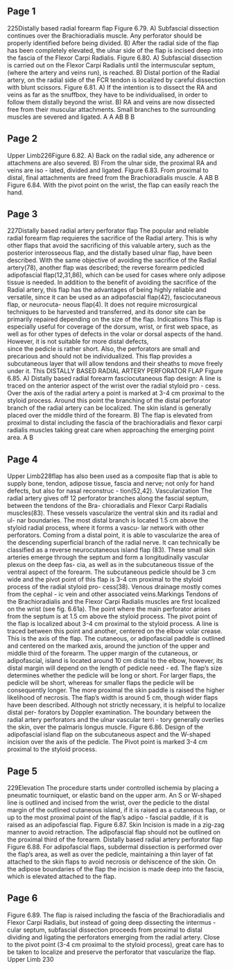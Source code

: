 ## Page 1

225Distally based radial forearm flap
Figure 6.79. A) Subfascial dissection continues over the Brachioradialis muscle. Any perforator should be properly identified before being divided. 
B) After the radial side of the flap has been completely elevated, the ulnar side of the flap is incised deep into the fascia of the Flexor Carpi Radialis.
Figure 6.80. A) Subfascial dissection is carried out on the Flexor Carpi Radialis until the intermuscular septum, (where the artery and veins run), is 
reached. B) Distal portion of the Radial artery, on the radial side of the FCR tendon is localized by careful dissection with blunt scissors.
Figure 6.81.  A) If the intention is to dissect the RA and veins as far as the snuffbox, they have to be individualised, in order to follow them distally beyond 
the wrist. B) RA and veins are now dissected free from their muscular attachments. Small branches to the surrounding muscles are severed and ligated.
A
A
AB
B
B

## Page 2

Upper Limb226Figure 6.82. A) Back on the radial side, any adherence or attachmens are also severed. B) From the ulnar side, the proximal RA and veins are iso -
lated, divided and ligated.
Figure 6.83. From proximal to distal, final attachments are freed from the Brachioradialis muscle.
A
AB
B
Figure 6.84. With the pivot 
point on the wrist, the flap can 
easily reach the hand.


## Page 3

227Distally based radial artery perforator flap 
The popular and reliable radial forearm flap requieres 
the sacrifice of the Radial artery. This is why other flaps 
that avoid the sacrificing of this valuable artery, such as the 
posterior interosseous flap, and the distally based ulnar flap, 
have been described. With the same objective of avoiding the 
sacrifice of the Radial artery(78), another flap was described; 
the reverse forearm pedicled adipofascial flap(12,31,86), which 
can be used for cases where only adipose tissue is needed.
 In addition to the benefit of avoiding the sacrifice of 
the Radial artery, this flap has the advantages of being 
highly reliable and versatile, since it can be used as an 
adipofascial flap(42), fasciocutaneous flap, or neurocuta-
neous flap(4). It does not require microsurgical techniques to be harvested and transferred, and its donor site can be 
primarily repaired depending on the size of the flap.
Indications
This flap is especially useful for coverage of the 
dorsum, wrist, or first web space, as well as for other 
types of defects in the volar or dorsal aspects of the 
hand. However, it is not suitable for more distal defects,  
since the pedicle is rather short. Also, the perforators are 
small and precarious and should not be individualized. 
This flap provides a subcutaneous layer that will allow 
tendons and their sheaths to move freely under it. This  DISTALLY BASED RADIAL ARTERY PERFORATOR FLAP
Figure 6.85. A) Distally based radial forearm fasciocutaneous flap design: A line is traced on the anterior aspect of the wrist over the radial styloid pro -
cess. Over the axis of the radial artery a point is marked at 3-4 cm proximal to the styloid process. Around this point the branching of the distal perforator 
branch of the radial artery can be localized. The skin island is generally placed over the middle third of the forearm. B) The flap is elevated from proximal 
to distal including the fascia of the brachioradialis and flexor carpi radialis muscles taking great care when approaching the emerging point area.
A
B

## Page 4

Upper Limb228flap has also been used as a composite flap that is able 
to supply bone, tendon, adipose tissue, fascia and nerve; 
not only for hand defects, but also for nasal reconstruc -
tion(52,42).
Vascularization
The radial artery gives off 12 perforator branches 
along the fascial septum, between the tendons of the Bra-
chioradialis and Flexor Carpi Radialis muscles(83). These 
vessels vascularize the ventral skin and its radial and ul-
nar boundaries. The most distal branch is located 1.5 cm 
above the styloid radial process, where it forms a vascu-
lar network with other perforators. Coming from a distal 
point, it is able to vascularize the area of the descending 
superficial branch of the radial nerve. It can technically be 
classified as a reverse neurocutaneous island flap (83). 
These small skin arteries emerge through the septum 
and form a longitudinally vascular plexus on the deep fas-
cia, as well as in the subcutaneous tissue of the ventral 
aspect of the forearm. The subcutaneous pedicle should 
be 3 cm wide and the pivot point of this flap is 3-4 cm 
proximal to the styloid process of the radial styloid pro-
cess(38). Venous drainage mostly comes from the cephal -
ic vein and other associated veins.Markings
Tendons of the Brachioradialis and the Flexor Carpi 
Radialis muscles are first localized on the wrist (see fig. 
6.61a). The point where the main perforator arises from 
the septum is at 1.5 cm above the styloid process. The 
pivot point of the flap is localized about 3-4 cm proximal 
to the styloid process. A line is traced between this point 
and another, centered on the elbow volar crease. This is 
the axis of the flap. The cutaneous, or adipofascial paddle 
is outlined and centered on the marked axis, around the 
junction of the upper and middle third of the forearm. The 
upper margin of the cutaneous, or adipofascial, island is 
located around 10 cm distal to the elbow, however, its 
distal margin will depend on the length of pedicle need -
ed. The flap’s size determines whether the pedicle will be 
long or short. For larger flaps, the pedicle will be short, 
whereas for smaller flaps the pedicle will be consequently 
longer. The more proximal the skin paddle is raised the 
higher likelihood of necrosis. The flap’s width is around 
5 cm, though wider flaps have been described. Although 
not strictly necessary, it is helpful to localize distal per-
forators by Doppler examination. The boundary between 
the radial artery perforators and the ulnar vascular terri -
tory generally overlies the skin, over the palmaris longus 
muscle.
Figure 6.86. Design of the adipofascial island flap on the subcutaneous aspect and the W-shaped incision over the axis of the pedicle. The Pivot point 
is marked 3-4 cm proximal to the styloid process.


## Page 5

229Elevation
The procedure starts under controlled ischemia by 
placing a pneumatic tourniquet, or elastic band on the 
upper arm. An S or W-shaped line is outlined and incised from the wrist, over the pedicle to the distal margin of the 
outlined cutaneous island, if it is raised as a cutaneous 
flap, or up to the most proximal point of the flap’s adipo -
fascial paddle, if it is raised as an adipofascial flap.
Figure 6.87. Skin Incision is made in a zig-zag manner to avoid retraction. The adipofascial flap should not be outlined on the proximal third of the 
forearm.
Distally based radial artery perforator flap 
Figure 6.88. For adipofascial flaps, subdermal dissection is performed over the flap’s area, as well as over the pedicle, maintaining a thin layer of fat 
attached to the skin flaps to avoid necrosis or dehiscence of the skin. On the adipose boundaries of the flap the incision is made deep into the fascia, 
which is elevated attached to the flap.


## Page 6

Figure 6.89. The flap is raised including the fascia of the Brachioradialis and Flexor Carpi Radialis, but instead of going deep dissecting the intermus -
cular septum, subfascial dissection proceeds from proximal to distal dividing and ligating the perforators emerging from the radial artery. Close to 
the pivot point (3-4 cm proximal to the styloid process), great care has to be taken to localize and preserve the perforator that vascularize the flap.
Upper Limb
230
